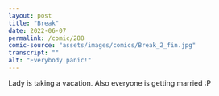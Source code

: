 ```yaml
---
layout: post
title: "Break"
date: 2022-06-07
permalink: /comic/288
comic-source: "assets/images/comics/Break_2_fin.jpg"
transcript: ""
alt: "Everybody panic!"
---
```

Lady is taking a vacation. Also everyone is getting married :P

